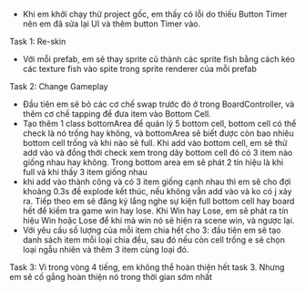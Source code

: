 - Khi em khởi chạy thử project gốc, em thấy có lỗi do thiếu Button Timer nên em đã sửa lại UI và thêm button Timer vào.

Task 1: Re-skin
- Với mỗi prefab, em sẽ thay sprite cũ thành các sprite fish bằng cách kéo các texture fish vào spite trong sprite renderer của mỗi prefab

Task 2: Change Gameplay
- Đầu tiên em sẽ bỏ các cơ chế swap trước đó ở trong BoardController, và thêm cơ chế tapping để đưa item vào Bottom Cell.
- Tạo thêm 1 class bottomArea để quản lý 5 bottom cell, bottom cell có thể check là nó trống hay không, và bottomArea sẽ biết được còn bao nhiêu bottom cell trống và khi nào sẽ full. Khi add vào bottom cell, em sẽ thử add vào và đồng thời check xem trong dãy bottom cell đó có 3 item nào giống nhau hay không. Trong bottom area em sẽ phát 2 tín hiệu là khi full và khi thấy 3 item giống nhau
- khi add vào thành công và có 3 item giống cạnh nhau thì em sẽ cho đợi khoảng 0.3s đề explode kết thúc, nếu không vẫn add vào và ko có j xảy ra. Tiếp theo em sẽ đăng ký lắng nghe sự kiện full bottom cell hay board hết để kiểm tra game win hay lose. Khi Win hay Lose, em sẽ phát ra tín hiệu Win hoặc Lose để khi mà win nó sẽ hiện ra scene win, và ngược lại.
- Với yêu cầu số lượng của mỗi item chia hết cho 3: đầu tiên em sẽ tạo danh sách item mỗi loại chia đều, sau đó nếu còn cell trống e sẽ chọn loại ngẫu nhiên và thêm 3 item cùng loại đó.

Task 3: Vì trong vòng 4 tiếng, em không thể hoàn thiện hết task 3. Nhưng em sẽ cố gắng hoàn thiện nó trong thời gian sớm nhất
